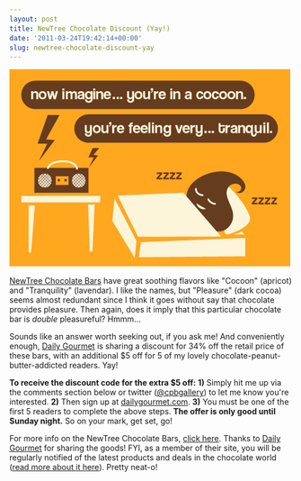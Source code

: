 ```yaml
---
layout: post
title: NewTree Chocolate Discount (Yay!)
date: '2011-03-24T19:42:14+00:00'
slug: newtree-chocolate-discount-yay
---
```

<img src="/images/uploads/2011/03/cpb_tranquil.jpg" alt="" title="cpb_tranquil" width="500" height="350" class="alignnone size-full wp-image-2031" />

<a href="http://www.newtree.com/page.php?p1=289&language=en-US">NewTree Chocolate Bars</a> have great soothing flavors like "Cocoon" (apricot) and "Tranquility" (lavendar). I like the names, but "Pleasure" (dark cocoa) seems almost redundant since I think it goes without say that chocolate provides pleasure. Then again, does it imply that this particular chocolate bar is <em>double</em> pleasureful? Hmmm...

Sounds like an answer worth seeking out, if you ask me! And conveniently enough, <a href="http://dailygourmet.com/offers/newtree-improve-your-mood-with-belgian-chocolate">Daily Gourmet</a> is sharing a discount for 34% off the retail price of these bars, with an additional $5 off for 5 of my lovely chocolate-peanut-butter-addicted readers. Yay! 

<strong>To receive the discount code for the extra $5 off:</strong>
<strong>1)</strong> Simply hit me up via the comments section below or twitter (<a href="http://twitter.com/cpbgallery">@cpbgallery</a>) to let me know you're interested.
<strong>2)</strong> Then sign up at <a href="http://dailygourmet.com/offers/newtree-improve-your-mood-with-belgian-chocolate">dailygourmet.com</a>.
<strong>3)</strong> You must be one of the first 5 readers to complete the above steps. <strong>The offer is only good until Sunday night.</strong> So on your mark, get set, go!

For more info on the NewTree Chocolate Bars, <a href="http://dailygourmet.com/offers/newtree-improve-your-mood-with-belgian-chocolate">click here</a>. Thanks to <a href="http://dailygourmet.com/offers/newtree-improve-your-mood-with-belgian-chocolate">Daily Gourmet</a> for sharing the goods! FYI, as a member of their site, you will be regularly notified of the latest products and deals in the chocolate world (<a href="http://dailygourmet.com/about">read more about it here</a>). Pretty neat-o!
